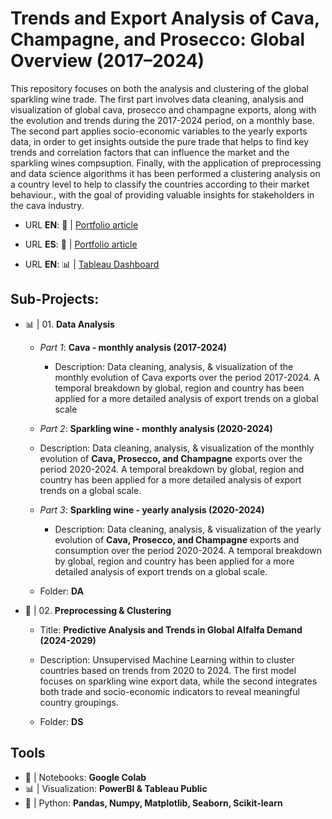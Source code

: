 # Trends and Export Analysis of Cava, Champagne, and Prosecco: Global Overview (2017–2024)
This repository focuses on both the analysis and clustering of the global sparkling wine trade. The first part involves data cleaning, analysis and visualization of global cava, prosecco and champagne exports, along with the evolution and trends during the 2017-2024 period, on a monthly base. The second part applies socio-economic variables to the yearly exports data, in order to get insights outside the pure trade that helps to find key trends and correlation factors that can influence the market and the sparkling wines compsuption. Finally, with the application of preprocessing and data science algorithms it has been performed a clustering analysis on a country level to help to classify the countries according to their market behaviour., with the goal of providing valuable insights for stakeholders in the cava industry.
  - URL **EN**: 📝 | [Portfolio article](https://aleixsanchez.super.site/featured-projects/the-spanish-alfalfa-sector-export-analysis](https://aleixsanchez.super.site/portfolio-espaol/in-process-tendencias-y-anlisis-de-exportacin-de-cava-champn-y-prosecco-panorama-global-2017-2024))
  - URL **ES**: 📝 | [Portfolio article](https://aleixsanchez.super.site/featured-projects/the-spanish-alfalfa-sector-export-analysis](https://aleixsanchez.super.site/portfolio-espaol/in-process-tendencias-y-anlisis-de-exportacin-de-cava-champn-y-prosecco-panorama-global-2017-2024))

  - URL **EN**: 📊 | [Tableau Dashboard](https://aleixsanchez.super.site/featured-projects/the-spanish-alfalfa-sector-export-analysis](https://aleixsanchez.super.site/portfolio-espaol/in-process-tendencias-y-anlisis-de-exportacin-de-cava-champn-y-prosecco-panorama-global-2017-2024)](https://public.tableau.com/app/profile/aleix.sanchez/viz/DA_001_CAVA/MAIN))

## Sub-Projects:

* 📊 | 01. **Data Analysis**
  - *Part 1*: **Cava - monthly analysis (2017-2024)**
    - Description: Data cleaning, analysis, & visualization of the monthly evolution of Cava exports over the period 2017-2024. A temporal breakdown by global, region and country has been applied for a more detailed analysis of export trends on a global scale
      
   - *Part 2*: **Sparkling wine - monthly analysis (2020-2024)**
    - Description: Data cleaning, analysis, & visualization of the monthly evolution of **Cava, Prosecco, and Champagne** exports over the period 2020-2024. A temporal breakdown by global, region and country has been applied for a more detailed analysis of export trends on a global scale.

  - *Part 3*: **Sparkling wine - yearly analysis (2020-2024)**
    - Description: Data cleaning, analysis, & visualization of the yearly evolution of **Cava, Prosecco, and Champagne** exports and consumption over the period 2020-2024. A temporal breakdown by global, region and country has been applied for a more detailed analysis of export trends on a global scale.

  - Folder: **DA**

* 🔬 | 02. **Preprocessing & Clustering**
  - Title: **Predictive Analysis and Trends in Global Alfalfa Demand (2024-2029)**
  - Description: Unsupervised Machine Learning within to cluster countries based on trends from 2020 to 2024. The first model focuses on sparkling wine export data, while the second integrates both trade and socio-economic indicators to reveal meaningful country groupings.
    
  - Folder: **DS**

## Tools
* 📓 | Notebooks:     **Google Colab**
* 📊 | Visualization: **PowerBI & Tableau Public**
* 🐍 | Python:        **Pandas, Numpy, Matplotlib, Seaborn, Scikit-learn**
